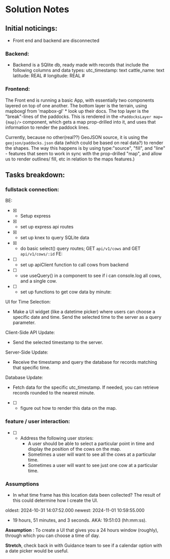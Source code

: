 # Solution Notes

## Initial noticings: 
- Front end and backend are disconnected

### Backend: 
- Backend is a SQlite db, ready made with records that include the following columns and data types: 
utc_timestamp: text 
cattle_name: text 
latitude: REAL # 
longitude: REAL # 

### Frontend: 
The Front end is running a basic App, with essentially two components layered on top of one another. The bottom layer is the terrain, using mapboxgl from 'mapbox-gl' * look up their docs. 
The top layer is the "break"-lines of the paddocks. This is rendered in the `<PaddocksLayer map={map}/>` component, which gets a map prop-drilled into it, and uses that information to render the paddock lines. 

Currently, because no other(real??) GeoJSON source, it is using the `geojson/paddocks.json` data (which could be based on real data?) to render the shapes. The way this happens is by using type:"source", "fill", and "line" - features that seem to work in sync with the prop-drilled "map", and allow us to render outlines/ fill, etc in relation to the maps features.)

## Tasks breakdown: 

### fullstack connection: 
BE: 
- [X] - Setup express
- [X] - set up express api routes 
- [X] -  set up knex to query SQLite data 
- [X] - do basic select() query routes; GET `api/v1/cows` and GET `api/v1/cows/:id`
FE: 
- [ ] - set up apiClient function to call cows from backend
- [ ] - use useQuery() in a component to see if i can console.log all cows, and a single cow. 
- [ ] - set up functions to get cow data by minute:

UI for Time Selection:

- Make a UI widget (like a datetime picker) where users can choose a specific date and time.
Send the selected time to the server as a query parameter.

Client-Side API Update:

- Send the selected timestamp to the server.

Server-Side Update:

- Receive the timestamp and query the database for records matching that specific time.

Database Update:

- Fetch data for the specific utc_timestamp. If needed, you can retrieve records rounded to the nearest minute.

- [ ] - figure out how to render this data on the map.


### feature / user interaction:  
- [ ] - Address the following user stories: 
    - A user should be able to select a particular point in time and display the position of the cows on the map. 
    - Sometimes a user will want to see all the cows at a particular time. 
    - Sometimes a user will want to see just one cow at a particular time. 


### Assumptions  

- In what time frame has this location data been collected? 
The result of this could determine how I create the UI. 

 oldest: 2024-10-31 14:07:52.000
 newest: 2024-11-01 10:59:55.000 
  - 19 hours, 51 minutes, and 3 seconds. AKA: 19:51:03 (hh:mm:ss).

**Assumption** : To create a UI that gives you a 24 hours window (roughly), through which you can choose a time of day. 

**Stretch**, check back in with Guidance team to see if a calendar option with a date picker would be useful. 





